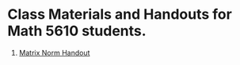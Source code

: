 # Class Materials and Handouts for Math 5610 students.

1. [Matrix Norm Handout](https://github.com/jvkoebbe/math5610/classmaterials/matrixnorm.pdf)
